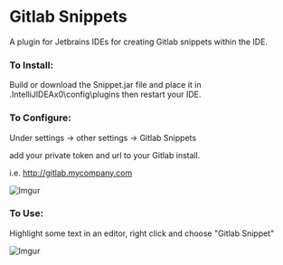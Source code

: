 # Gitlab Snippets

A plugin for Jetbrains IDEs for creating Gitlab snippets within the IDE.

### To Install:

Build or download the Snippet.jar file and place it in .IntelliJIDEAx0\config\plugins
then restart your IDE.


### To Configure:

Under settings -> other settings -> Gitlab Snippets

add your private token and  url to your Gitlab install.
 
 i.e. http://gitlab.mycompany.com

 ![Imgur](http://i.imgur.com/kHrim5j.png)
 
 ### To Use:
 Highlight some text in an editor, right click and choose "Gitlab Snippet"
 
![Imgur](http://i.imgur.com/ysWs7iT.png) 
